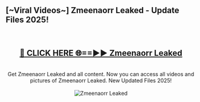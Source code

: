 <h2>[~Viral Videos~] Zmeenaorr Leaked - Update Files 2025!</h2>
<br>
<div align="center">
<h2><a href="https://betterlinks.top/A2PfLJ" rel="nofollow">🔴 CLICK HERE 🌐==►► Zmeenaorr Leaked</a></h2>
<br>
Get Zmeenaorr Leaked and all content. Now you can access all videos and pictures of Zmeenaorr Leaked. New Updated Files 2025!
<br>
<br>
<a href="https://betterlinks.top/A2PfLJ" rel="nofollow" data-target="animated-image.originalLink"><img src="https://i.ibb.co.com/WyWwxjT/player-gif2.gif" alt="Zmeenaorr Leaked" style="max-width: 100%; display: inline-block;" data-target="animated-image.originalImage"></a>
</div>
<br>
